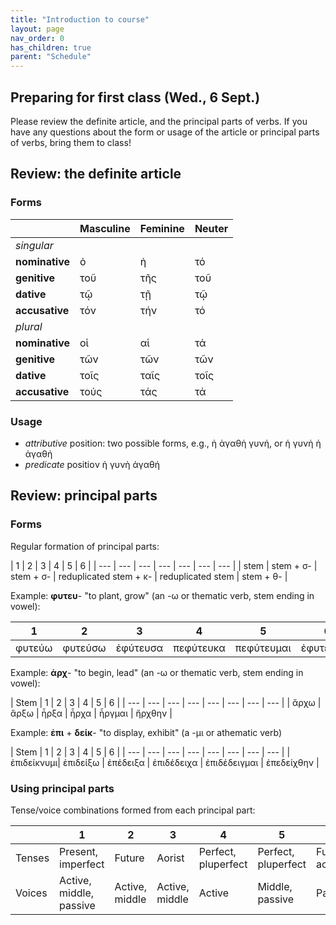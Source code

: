 ```yaml
---
title: "Introduction to course"
layout: page
nav_order: 0
has_children: true
parent: "Schedule"
---
```




## Preparing for first class (Wed., 6 Sept.)

Please review the definite article, and the principal parts of verbs.  If you have any questions about the form or usage of the article or principal parts of verbs, bring them to class!



## Review: the definite article

### Forms

| | Masculine | Feminine | Neuter |
| --- | --- | --- | --- |
| *singular* |  |  |  |
| **nominative** | ὁ | ἡ | τό |
| **genitive** | τοῦ | τῆς | τοῦ |
| **dative** | τῷ | τῇ | τῷ |
| **accusative** | τόν | τήν | τό |
| *plural* |  |  |  |
| **nominative** | οἱ | αἱ | τά |
| **genitive** | τῶν | τῶν | τῶν |
| **dative** | τοῖς | ταῖς | τοῖς |
| **accusative** | τούς | τάς | τά |


### Usage

- *attributive* position: two possible forms, e.g., ἡ ἀγαθὴ γυνή, or ἡ γυνὴ ἡ ἀγαθή
- *predicate* positioν ἡ γυνὴ ἀγαθή

## Review: principal parts


### Forms

Regular formation of principal parts:

|   1 | 2 | 3 | 4 | 5 | 6 | 
| --- | --- | --- | --- | --- | --- | --- | 
|   stem | stem + σ- | stem + σ- | reduplicated stem + κ- | reduplicated stem | stem + θ- | 


Example: **φυτευ**- "to plant, grow"
 (an -ω or thematic verb, stem ending in vowel):

|  1 | 2 | 3 | 4 | 5 | 6 | 
| --- | --- | --- | --- | --- | --- |
| φυτεύω | φυτεύσω | ἐφύτευσα | πεφύτευκα | πεφύτευμαι | ἐφυτεύθην |



Example: **ἀρχ**- "to begin, lead" (an -ω or thematic verb, stem  ending in vowel):

|  Stem |  1 | 2 | 3 | 4 | 5 | 6 | 
| --- | --- | --- | --- | --- | --- | --- | --- | 
| ἄρχω | ἄρξω |  ἦρξα | ἦρχα | ἦργμαι | ἤρχθην | 

Example: **ἐπι** + **δείκ**- "to display, exhibit" (a -μι or athematic verb)


|  Stem |  1 | 2 | 3 | 4 | 5 | 6 | 
| --- | --- | --- | --- | --- | --- | --- | --- | 
| ἐπιδείκνυμι|  ἐπιδείξω |  ἐπέδειξα |  ἐπιδέδειχα |  ἐπιδέδειγμαι |  ἐπεδείχθην | 


### Using principal parts

Tense/voice combinations formed from each principal part:

| | 1 | 2 | 3 | 4 | 5 | 6 |
| --- | --- | --- | --- | --- | --- | --- |
| Tenses | Present, imperfect | Future | Aorist |  Perfect, pluperfect | Perfect, pluperfect | Future, aorist |
| Voices | Active, middle, passive|  Active, middle | Active, middle | Active | Middle, passive | Passive |
